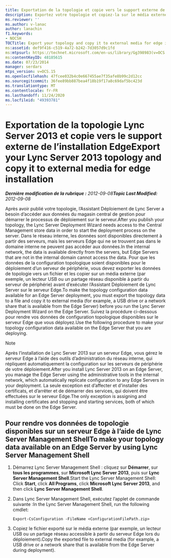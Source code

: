 ```yaml
---
title: Exportation de la topologie et copie vers le support externe de l’installation Edge
description: Exportez votre topologie et copiez-la sur le média externe pour l’installation latérale.
ms.reviewer: ''
ms.author: v-lanac
author: lanachin
f1.keywords:
- NOCSH
TOCTitle: Export your topology and copy it to external media for edge installation
ms:assetid: def9f416-c519-4a72-b242-7d3057d9c1fd
ms:mtpsurl: https://technet.microsoft.com/en-us/library/Gg398983(v=OCS.15)
ms:contentKeyID: 48185615
ms.date: 07/23/2014
manager: serdars
mtps_version: v=OCS.15
ms.openlocfilehash: 47fcee032b4c0e667455ae7f35afe8b99c2d12cc
ms.sourcegitcommit: 36fee89bb887bea4f18b19f17a8c69daf5bc423d
ms.translationtype: MT
ms.contentlocale: fr-FR
ms.lasthandoff: 11/24/2020
ms.locfileid: "49393781"
---
```

# <a name="export-your-lync-server-2013-topology-and-copy-it-to-external-media-for-edge-installation"></a><span data-ttu-id="615be-103">Exportation de la topologie Lync Server 2013 et copie vers le support externe de l’installation Edge</span><span class="sxs-lookup"><span data-stu-id="615be-103">Export your Lync Server 2013 topology and copy it to external media for edge installation</span></span>

<div data-xmlns="http://www.w3.org/1999/xhtml">

<div class="topic" data-xmlns="http://www.w3.org/1999/xhtml" data-msxsl="urn:schemas-microsoft-com:xslt" data-cs="https://msdn.microsoft.com/">

<div data-asp="https://msdn2.microsoft.com/asp">



</div>

<div id="mainSection">

<div id="mainBody"><span data-ttu-id="615be-104">

<span> </span></span><span class="sxs-lookup"><span data-stu-id="615be-104">

<span> </span></span></span>

<span data-ttu-id="615be-105">_**Dernière modification de la rubrique :** 2012-09-08_</span><span class="sxs-lookup"><span data-stu-id="615be-105">_**Topic Last Modified:** 2012-09-08_</span></span>

<span data-ttu-id="615be-106">Après avoir publié votre topologie, l’Assistant Déploiement de Lync Server a besoin d’accéder aux données du magasin central de gestion pour démarrer le processus de déploiement sur le serveur.</span><span class="sxs-lookup"><span data-stu-id="615be-106">After you publish your topology, the Lync Server Deployment Wizard needs access to the Central Management store data in order to start the deployment process on the server.</span></span> <span data-ttu-id="615be-107">Dans le réseau interne, les données sont disponibles directement à partir des serveurs, mais les serveurs Edge qui ne se trouvent pas dans le domaine interne ne peuvent pas accéder aux données.</span><span class="sxs-lookup"><span data-stu-id="615be-107">In the internal network, the data is available directly from the servers, but Edge Servers that are not in the internal domain cannot access the data.</span></span> <span data-ttu-id="615be-108">Pour que les données de la configuration topologique soient disponibles pour le déploiement d’un serveur de périphérie, vous devez exporter les données de topologie vers un fichier et les copier sur un média externe (par exemple, un lecteur USB ou un partage réseau disponible à partir du serveur de périphérie) avant d’exécuter l’Assistant Déploiement de Lync Server sur le serveur Edge.</span><span class="sxs-lookup"><span data-stu-id="615be-108">To make the topology configuration data available for an Edge Server deployment, you must export the topology data to a file and copy it to external media (for example, a USB drive or a network share that is available from the Edge Server) before you run the Lync Server Deployment Wizard on the Edge Server.</span></span> <span data-ttu-id="615be-109">Suivez la procédure ci-dessous pour rendre vos données de configuration topologique disponibles sur le serveur Edge que vous déployez.</span><span class="sxs-lookup"><span data-stu-id="615be-109">Use the following procedure to make your topology configuration data available on the Edge Server that you are deploying.</span></span>

<div>


> [!NOTE]
> <span data-ttu-id="615be-110">Après l’installation de Lync Server 2013 sur un serveur Edge, vous gérez le serveur Edge à l’aide des outils d’administration du réseau interne, qui répliquent automatiquement la configuration sur les serveurs de périphérie de votre déploiement.</span><span class="sxs-lookup"><span data-stu-id="615be-110">After you install Lync Server 2013 on an Edge Server, you manage the Edge Server using the administrative tools in the internal network, which automatically replicate configuration to any Edge Servers in your deployment.</span></span> <span data-ttu-id="615be-111">La seule exception est d’affecter et d’installer des certificats, et d’arrêter et de démarrer des services, qui doivent être effectuées sur le serveur Edge.</span><span class="sxs-lookup"><span data-stu-id="615be-111">The only exception is assigning and installing certificates and stopping and starting services, both of which must be done on the Edge Server.</span></span>



</div>

<div>

## <a name="to-make-your-topology-data-available-on-an-edge-server-by-using-lync-server-management-shell"></a><span data-ttu-id="615be-112">Pour rendre vos données de topologie disponibles sur un serveur Edge à l’aide de Lync Server Management Shell</span><span class="sxs-lookup"><span data-stu-id="615be-112">To make your topology data available on an Edge Server by using Lync Server Management Shell</span></span>

1.  <span data-ttu-id="615be-113">Démarrez Lync Server Management Shell : cliquez sur **Démarrer**, sur **tous les programmes**, sur **Microsoft Lync Server 2013**, puis sur **Lync Server Management Shell**.</span><span class="sxs-lookup"><span data-stu-id="615be-113">Start the Lync Server Management Shell: Click **Start**, click **All Programs**, click **Microsoft Lync Server 2013**, and then click **Lync Server Management Shell**.</span></span>

2.  <span data-ttu-id="615be-114">Dans Lync Server Management Shell, exécutez l’applet de commande suivante :</span><span class="sxs-lookup"><span data-stu-id="615be-114">In the Lync Server Management Shell, run the following cmdlet:</span></span>
    
        Export-CsConfiguration -FileName <ConfigurationFilePath.zip>

3.  <span data-ttu-id="615be-115">Copiez le fichier exporté sur le média externe (par exemple, un lecteur USB ou un partage réseau accessible à partir du serveur Edge lors du déploiement).</span><span class="sxs-lookup"><span data-stu-id="615be-115">Copy the exported file to external media (for example, a USB drive or a network share that is available from the Edge Server during deployment).</span></span>

<span data-ttu-id="615be-116"></div>

</div>

<span> </span>

</div>

</div>

</span><span class="sxs-lookup"><span data-stu-id="615be-116"></div>

</div>

<span> </span>

</div>

</div>

</span></span></div>

